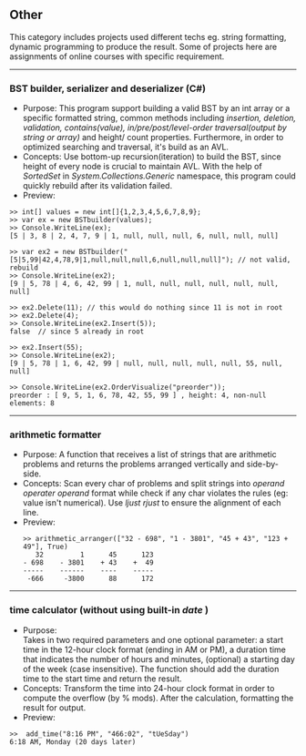 ## Other

This category includes projects used different techs eg. string formatting, dynamic programming to produce the result.
Some of projects here are assignments of online courses with specific requirement.

---

### BST builder, serializer and deserializer (C#)

* Purpose: 
This program support building a valid BST by an int array or a specific formatted string, common methods including <i>insertion, deletion, validation, contains(value), in/pre/post/level-order traversal(output by string or array)</i> and height/ count properties.
Furthermore, in order to optimized searching and traversal, it's build as an AVL.
* Concepts: 
Use bottom-up recursion(iteration) to build the BST, since height of every node is crucial to maintain AVL.
With the help of *SortedSet* in *System.Collections.Generic* namespace, this program could quickly rebuild after its validation failed.
* Preview:
```
>> int[] values = new int[]{1,2,3,4,5,6,7,8,9};
>> var ex = new BSTbuilder(values);
>> Console.WriteLine(ex); 
[5 | 3, 8 | 2, 4, 7, 9 | 1, null, null, null, 6, null, null, null]

>> var ex2 = new BSTbuilder("[5|5,99|42,4,78,9|1,null,null,null,6,null,null,null]"); // not valid, rebuild
>> Console.WriteLine(ex2); 
[9 | 5, 78 | 4, 6, 42, 99 | 1, null, null, null, null, null, null, null]

>> ex2.Delete(11); // this would do nothing since 11 is not in root
>> ex2.Delete(4);
>> Console.WriteLine(ex2.Insert(5));
false  // since 5 already in root

>> ex2.Insert(55);
>> Console.WriteLine(ex2);
[9 | 5, 78 | 1, 6, 42, 99 | null, null, null, null, null, 55, null, null]

>> Console.WriteLine(ex2.OrderVisualize("preorder"));
preorder : [ 9, 5, 1, 6, 78, 42, 55, 99 ] , height: 4, non-null elements: 8
```

---

### arithmetic formatter

* Purpose: 
A function that receives a list of strings that are arithmetic problems and returns the problems arranged vertically and side-by-side.
* Concepts: 
Scan every char of problems and split strings into *operand operater operand* format while check if any char violates the rules (eg: value isn't numerical). Use *ljust* *rjust* to ensure the alignment of each line.
* Preview:
    ```
   >> arithmetic_arranger(["32 - 698", "1 - 3801", "45 + 43", "123 + 49"], True)
       32         1      45      123
    - 698    - 3801    + 43    +  49
    -----    ------    ----    -----
     -666     -3800      88      172
    ```
---
### time calculator (without using built-in *date* ) 

* Purpose:  
Takes in two required parameters and one optional parameter: a start time in the 12-hour clock format (ending in AM or PM), a duration time that indicates the number of hours and minutes, (optional) a starting day of the week (case insensitive).
The function should add the duration time to the start time and return the result.
* Concepts: 
Transform the time into 24-hour clock format in order to compute the overflow (by % mods). After the calculation, formatting the result for output.
* Preview:
```
>>  add_time("8:16 PM", "466:02", "tUeSday")
6:18 AM, Monday (20 days later)
```

